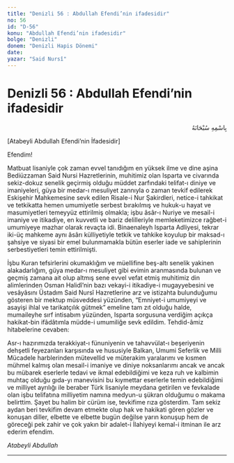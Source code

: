 ```yaml
---
title: "Denizli 56 : Abdullah Efendi’nin ifadesidir"
no: 56
id: "D-56"
konu: "Abdullah Efendi’nin ifadesidir"
bolge: "Denizli"
donem: "Denizli Hapis Dönemi"
date: 
yazar: "Said Nursî"
---
```


# Denizli 56 : Abdullah Efendi’nin ifadesidir

<p class="arabic" dir="rtl" title="Meal: “Her türlü noksan sıfatlardan yüce olan Allah’ın adıyla.”">بِاسْمِهِ سُبْحَانَهُ</p>

<p class="takdim">[Atabeyli Abdullah Efendi’nin İfadesidir]</p>

Efendim!

Matbuat lisaniyle çok zaman evvel tanıdığım en yüksek ilme ve dine aşina Bediüzzaman Said Nursi Hazretlerinin, muhitimiz olan Isparta ve civarında sekiz-dokuz senelik geçirmiş olduğu müddet zarfındaki telifat-ı diniye ve imaniyeleri, güya bir medar-ı mesuliyet zannıyla o zaman tevkif edilerek Eskişehir Mahkemesine sevk edilen Risale-i Nur Şakirdleri, netice-i tahkikat ve tetkikatta hemen umumiyetle serbest bırakılmış ve hukuk-u hayat ve masumiyetleri temeyyüz ettirilmiş olmakla; işbu âsâr-ı Nuriye ve mesail-i imaniye ve itikadiye, en kuvvetli ve bariz delilleriyle memleketimizce rağbet-i umumiyeye mazhar olarak revaçta idi. Binaenaleyh Isparta Adliyesi, tekrar iki-üç mahkeme aynı âsârı külliyetiyle tetkik ve tahkike koyulup bir maksad-ı şahsiye ve siyasi bir emel bulunmamakla bütün eserler iade ve sahiplerinin serbestiyetleri temin ettirilmişti.

İşbu Kuran tefsirlerini okumaklığım ve müellifine beş-altı senelik yakinen alakadarlığım, güya medar-ı mesuliyet gibi evimin aranmasında bulunan ve geçmiş zamana ait olup altmış sene evvel vefat etmiş muhitimiz din alimlerinden Osman Halidî’nin bazı vekayi-i itikadiye-i mugayyebesini ve vesâyâsını Üstadım Said Nursî Hazretlerine arz ve istizahta bulunduğumu gösteren bir mektup müsveddesi yüzünden, “Emniyet-i umumiyeyi ve asayişi ihlal ve tarikatçılık gütmek” emeline tam zıt olduğu halde, mumaileyhe sırf intisabım yüzünden, Isparta sorgusuna verdiğim açıkça hakikat-bin ifâdâtımla müdde-i umumiliğe sevk edildim. Tehdid-âmiz hitabelerine cevaben:

Asr-ı hazırımızda terakkiyat-ı fünuniyenin ve tahavvülat-ı beşeriyenin dehşetli feyezanları karşısında ve hususiyle Balkan, Umumi Seferlik ve Milli Mücadele harblerinden mütevellid ve müterakim yaralarımı ve kısmen mühmel kalmış olan mesail-i imaniye ve diniye noksanlarımı ancak ve ancak bu mübarek eserlerle tedavi ve ikmal edebildiğimi ve keza ruh ve kalbimin muhtaç olduğu gıda-yı manevisini bu kıymettar eserlerle temin edebildiğimi ve milliyet ayrılığı ile beraber Türk lisaniyle meydana getirilen ve fevkalade olan işbu telifatına milliyetim namına medyun-u şükran olduğumu o makama belirttim. Şayet bu halim bir cürüm ise, tevkifime rıza gösterdim. Tam sekiz aydan beri tevkifim devam etmekte olup hak ve hakikati gören gözler ve konuşan diller, elbette ve elbette bugün değilse yarın konuşup hem de göreceği pek zahir ve çok yakın bir adalet-i İlahiyeyi kemal-i itminan ile arz ederim efendim.

*Atabeyli Abdullah*

***
